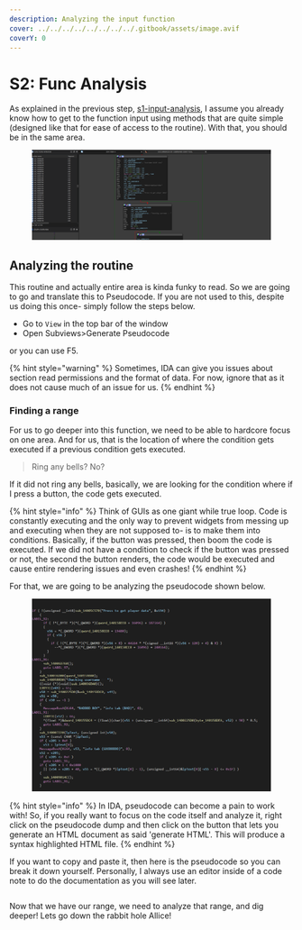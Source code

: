 ```yaml
---
description: Analyzing the input function
cover: ../../../../../../../../.gitbook/assets/image.avif
coverY: 0
---
```


# S2: Func Analysis

As explained in the previous step, [s1-input-analysis](../s1-input-analysis/ "mention"), I assume you already know how to get to the function input using methods that are quite simple (designed like that for ease of access to the routine). With that, you should be in the same area.

<figure><img src="../../../../../../../../.gitbook/assets/FirstShotLocation_Input_REplay_log.png" alt=""><figcaption></figcaption></figure>

## Analyzing the routine

This routine and actually entire area is kinda funky to read. So we are going to go and translate this to Pseudocode. If you are not used to this, despite us doing this once- simply follow the steps below.

* Go to `View` in the top bar of the window
* Open Subviews>Generate Pseudocode&#x20;

or you can use F5.

{% hint style="warning" %}
Sometimes, IDA can give you issues about section read permissions and the format of data. For now, ignore that as it does not cause much of an issue for us.
{% endhint %}

### Finding a range&#x20;

For us to go deeper into this function, we need to be able to hardcore focus on one area. And for us, that is the location of where the condition gets executed if a previous condition gets executed.

> Ring any bells? No?

If it did not ring any bells, basically, we are looking for the condition where if I press a button, the code gets executed.

{% hint style="info" %}
Think of GUIs as one giant while true loop. Code is constantly executing and the only way to prevent widgets from messing up and executing when they are not supposed to- is to make them into conditions. Basically, if the button was pressed, then boom the code is executed. If we did not have a condition to check if the button was pressed or not, the second the button renders, the code would be executed and cause entire rendering issues and even crashes!
{% endhint %}

For that, we are going to be analyzing the pseudocode shown below.

<figure><img src="../../../../../../../../.gitbook/assets/Pseudocode.png" alt=""><figcaption></figcaption></figure>

{% hint style="info" %}
In IDA, pseudocode can become a pain to work with! So, if you really want to focus on the code itself and analyze it, right click on the pseudocode dump and then click on the button that lets you generate an HTML document as said 'generate HTML'. This will produce a syntax highlighted HTML file.&#x20;
{% endhint %}

If you want to copy and paste it, then here is the pseudocode so you can break it down yourself. Personally, I always use an editor inside of a code note to do the documentation as you will see later.

```cpp


```

Now that we have our range, we need to analyze that range, and dig deeper! Lets go down the rabbit hole Allice!&#x20;
